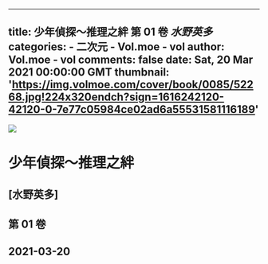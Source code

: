 
---
title: 少年偵探～推理之絆 第 01 卷 _水野英多_
categories: 
    - 二次元
    - Vol.moe - vol
author: Vol.moe - vol
comments: false
date: Sat, 20 Mar 2021 00:00:00 GMT
thumbnail: 'https://img.volmoe.com/cover/book/0085/52268.jpg!224x320endch?sign=1616242120-42120-0-7e77c05984ce02ad6a55531581116189'
---

<div>   
<img src="https://img.volmoe.com/cover/book/0085/52268.jpg!224x320endch?sign=1616242120-42120-0-7e77c05984ce02ad6a55531581116189" referrerpolicy="no-referrer">
            <h1>少年偵探～推理之絆</h1>
            <h2>[水野英多]</h2>
            <h2>第 01 卷</h2>
            <h2>2021-03-20</h2>  
</div>
            